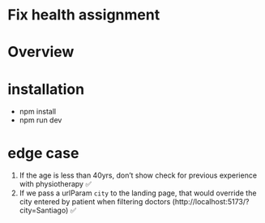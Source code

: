 # Fix health assignment

# Overview

# installation

- npm install
- npm run dev

# edge case

1. If the age is less than 40yrs, don’t show check for previous experience with physiotherapy ✅
2. If we pass a urlParam `city` to the landing page, that would override the city entered by patient when filtering doctors (http://localhost:5173/?city=Santiago) ✅

